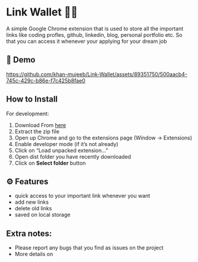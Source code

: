 # Link Wallet 🔗💼

A simple Google Chrome extension that is used to store all the important links like coding profles, github, linkedin, blog, personal portfolio etc. So that you can access it whenever your applying for your dream job

## 🎥 Demo
https://github.com/khan-mujeeb/Link-Wallet/assets/89351750/500aacb4-745c-429c-b86e-f7c425b8fae0


## How to Install

For development:

1. Download From [here](https://drive.google.com/file/d/1KnhJxTc4bMynpOVLpSbI2UBfgh4vax34/view?usp=sharing)
2. Extract the zip file
3. Open up Chrome and go to the extensions page (Window → Extensions)
4. Enable developer mode (if it’s not already)
5. Click on “Load unpacked extension…”
6. Open dist folder you have recently downloaded
7. Click on **Select folder** button

## ⚙️ Features
- quick access to your important link whenever you want
- add new links
- delete old links
- saved on local storage 

## Extra notes:

*   Please report any bugs that you find as issues on the project
*   More details on []()
